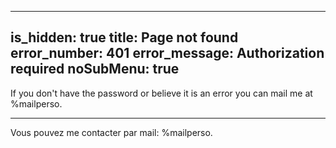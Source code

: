 -----
is_hidden: true
title: Page not found
error_number: 401
error_message: Authorization required
noSubMenu: true
-----
If you don't have the password or believe it is an error you can mail me at %mailperso.

---

Vous pouvez me contacter par mail: %mailperso.
